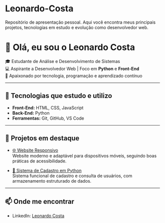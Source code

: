 # Leonardo-Costa
Repositório de apresentação pessoal. Aqui você encontra meus principais projetos, tecnologias em estudo e evolução como desenvolvedor web.
# 👋 Olá, eu sou o Leonardo Costa  

🎓 Estudante de Análise e Desenvolvimento de Sistemas  
💻 Aspirante a Desenvolvedor Web | Foco em **Python** e **Front-End**  
🚀 Apaixonado por tecnologia, programação e aprendizado contínuo  

---

## 🚀 Tecnologias que estudo e utilizo
- **Front-End:** HTML, CSS, JavaScript  
- **Back-End:** Python  
- **Ferramentas:** Git, GitHub, VS Code  

---

## 📌 Projetos em destaque
- [🌐 Website Responsivo](https://github.com/leocotsa/Website-Responsivo)  
  Website moderno e adaptável para dispositivos móveis, seguindo boas práticas de acessibilidade.  

- [📂 Sistema de Cadastro em Python](link_do_repositorio)  
  Sistema funcional de cadastro e consulta de usuários, com armazenamento estruturado de dados.  

---

## 📫 Onde me encontrar
- LinkedIn: [Leonardo Costa](www.linkedin.com/in/leonardo-costa-b99b55191)
